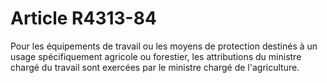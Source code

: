 # Article R4313-84

Pour les équipements de travail ou les moyens de protection destinés à un usage spécifiquement agricole ou forestier, les attributions du ministre chargé du travail sont exercées par le ministre chargé de l'agriculture.